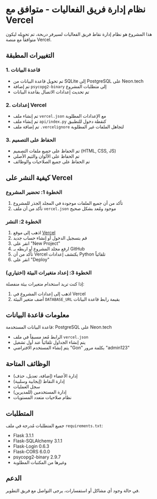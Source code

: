# نظام إدارة فريق الفعاليات - متوافق مع Vercel

هذا المشروع هو نظام إدارة نقاط فريق الفعاليات لسيرفر دربحة، تم تحويله ليكون متوافقاً مع منصة Vercel.

## التغييرات المطبقة

### 1. قاعدة البيانات
- تم تحويل قاعدة البيانات من SQLite إلى PostgreSQL على Neon.tech
- تم إضافة `psycopg2-binary` إلى متطلبات المشروع
- تم تحديث إعدادات الاتصال بقاعدة البيانات

### 2. إعدادات Vercel
- تم إنشاء ملف `vercel.json` مع الإعدادات المطلوبة
- تم إنشاء ملف `api/index.py` كنقطة دخول للتطبيق
- تم إضافة ملف `.vercelignore` لتجاهل الملفات غير المطلوبة

### 3. الحفاظ على التصميم
- تم الحفاظ على جميع ملفات التصميم (HTML, CSS, JS)
- تم الحفاظ على الألوان والثيم الأصلي
- تم الحفاظ على جميع الصلاحيات والوظائف

## كيفية النشر على Vercel

### الخطوة 1: تحضير المشروع
1. تأكد من أن جميع الملفات موجودة في المجلد الجذر للمشروع
2. تأكد من أن ملف `vercel.json` موجود ومُعد بشكل صحيح

### الخطوة 2: النشر
1. اذهب إلى موقع [Vercel](https://vercel.com)
2. قم بتسجيل الدخول أو إنشاء حساب جديد
3. انقر على "New Project"
4. ارفع مجلد المشروع أو اربطه بـ GitHub
5. تأكد من أن Vercel يكتشف إعدادات Python تلقائياً
6. انقر على "Deploy"

### الخطوة 3: إعداد متغيرات البيئة (اختياري)
إذا كنت تريد استخدام متغيرات بيئة منفصلة:
1. اذهب إلى إعدادات المشروع في Vercel
2. أضف متغير البيئة `DATABASE_URL` بقيمة رابط قاعدة البيانات

## معلومات قاعدة البيانات

قاعدة البيانات المستخدمة: PostgreSQL على Neon.tech
- الرابط مُعد مسبقاً في ملف `vercel.json`
- يتم إنشاء الجداول تلقائياً عند أول تشغيل
- يتم إنشاء المستخدم الافتراضي "Gon" بكلمة مرور "admin123"

## الوظائف المتاحة

- إدارة الأعضاء (إضافة، تعديل، حذف)
- إدارة النقاط (إيجابية وسلبية)
- سجل العمليات
- إدارة المستخدمين (للمديرين)
- نظام صلاحيات متعدد المستويات

## المتطلبات

جميع المتطلبات مُدرجة في ملف `requirements.txt`:
- Flask 3.1.1
- Flask-SQLAlchemy 3.1.1
- Flask-Login 0.6.3
- Flask-CORS 6.0.0
- psycopg2-binary 2.9.7
- وغيرها من المكتبات المطلوبة

## الدعم

في حالة وجود أي مشاكل أو استفسارات، يرجى التواصل مع فريق التطوير.

